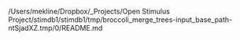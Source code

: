 /Users/mekline/Dropbox/_Projects/Open Stimulus Project/stimdb1/stimdb1/tmp/broccoli_merge_trees-input_base_path-ntSjadXZ.tmp/0/README.md
